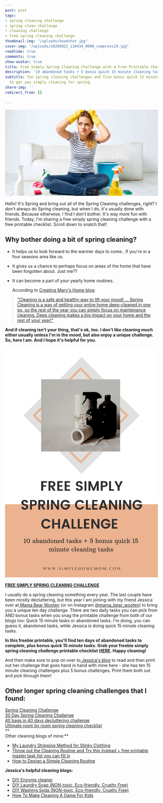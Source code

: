 ```yaml
---
post: post
tags:
- spring cleaning challenge
- spring clean challenge
- cleaning challenge
- free spring cleaning challenge
thumbnail-img: "/uploads/headshot.jpg"
cover-img: "/uploads/20200822_110434_0000_compress19.jpg"
readtime: true
comments: true
show-avatar: true
title: Free Simply Spring Cleaning Challenge with a Free Printable Checklist
description: '10 abandoned tasks + 5 bonus quick 15 minute cleaning tasks '
subtitle: Ten spring cleaning challenges and five bonus quick 15 minute cleaning tasks
  to get you simply cleaning for spring.
share-img: ''
redirect_from: []

---
```

![A lady sitting with her cleaning supplies.](/uploads/3_20210412_132342_0002_compress10.jpg "Free Simply Spring Cleaning Challenge with a Free Printable Checklist SHM")

Hello! It's Spring and bring out all of the Spring Cleaning challenges, right? I don't always do Spring cleaning, but when I do, it's usually done with friends. Because otherwise, I find I don't bother. It's way more fun with friends. Today, I'm sharing a free simply spring cleaning challenge with a free printable checklist. Scroll down to snatch that!

## Why bother doing a bit of spring cleaning?

* It helps us to look forward to the warmer days to come.. If you're in a four seasons area like us.
* It gives us a chance to perhaps focus on areas of the home that have been forgotten about. Just me?? 
* It can become a part of your yearly home routines.   
    
  According to [Creating Mary's Home blog](https://creatingmaryshome.com/spring-cleaning-challenge/#:\~:text=Cleaning%20is%20a%20safe%20and,the%20rest%20of%20your%20year!): 

> ["Cleaning is a safe and healthy way to lift your mood! ... Spring Cleaning is a way of getting your entire home deep-cleaned in one go, so the rest of the year you can simply focus on maintenance cleaning. Deep cleaning makes a big impact on your home and the rest of your year!" ](https://creatingmaryshome.com/spring-cleaning-challenge/#:\~:text=Cleaning%20is%20a%20safe%20and,the%20rest%20of%20your%20year!)

**And if cleaning isn't your thing, that's ok, too. I don't like cleaning much either usually unless I'm in the mood, but also enjoy a unique challenge. So, here I am. And I hope it's helpful for you.** 

![Cleaning supplies on a table.](/uploads/free-simple-spring-cleaning-challenge-shm.jpg "Free Simple Spring Cleaning Challenge SHM")  
  
[**FREE SIMPLY SPRING CLEANING CHALLENGE**](https://mailchi.mp/8ec31b16f849/simplyspringcleaningchallenge)  
  
I usually do a spring cleaning something every year. The last couple have been mostly decluttering, but this year I am joining with my friend Jessica over at[ Mama Bear Wooten](https://mamabearwooten.com/) (or on Instagram [@mama_bear_wooten](https://www.instagram.com/mama_bear_wooten/)) to bring you a unique ten day challenge. There are two daily tasks you can pick from AND bonus tasks when you snag the printable challenge from both of our blogs too: Quick 15 minute tasks or abandoned tasks. I'm doing, you can guess it, abandoned tasks, while Jessica is doing quick 15 minute cleaning tasks.

**In this freebie printable, you'll find ten days of abandoned tasks to complete, plus  bonus quick 15 minute tasks. Grab your freebie simply spring cleaning challenge printable checklist** [**HERE**]()**. Happy cleaning!**

And then make sure to pop on over to[ Jessica's blog](https://mamabearwooten.com/simply-spring-cleaning-challenge-with-a-free-printable-checklist/) to read and then print out her challenge that goes hand in hand with mine here - she has ten 15 minute cleaning challenges plus 5 bonus challenges. Print them both out and pick through them!

## Other longer spring cleaning challenges that I found:

[Spring Cleaning Challenge](https://creatingmaryshome.com/spring-cleaning-challenge/#:\~:text=Cleaning%20is%20a%20safe%20and,the%20rest%20of%20your%20year)  
[30 Day Spring Cleaning Challenge](https://www.popsugar.com/smart-living/30-Day-Cleaning-Challenge-Printable-34444842)   
[40 bags in 40 days decluttering challenge](https://www.whitehouseblackshutters.com/40-bags-in-40-days/)  
[Ultimate room by room spring cleaning checklist](https://www.tasteofhome.com/article/spring-cleaning-checklist/ )  
**  
Other cleaning blogs of mine:**

* [My Laundry Stripping Method for Stinky Clothing](https://www.simplehomemom.com/my-laundry-stripping-method-for-stinky-clothing/)
* [Throw out the Cleaning Routine and Try this Instead + free printable master  task list you can fill in](https://www.simplehomemom.com/throw-out-the-cleaning-routine-and-try-this-instead/)
* [How to Design a Simple Cleaning Routine](https://www.simplehomemom.com/how-to-design-a-simple-cleaning-routine/)

**Jessica's helpful cleaning blogs:**

* [DIY Enzyme cleaner](https://mamabearwooten.com/diy-enzyme-cleaner-from-kitchen-scraps/)
* [DIY Laundry Soap (NON-toxic, Eco-friendly, Cruelty Free)​](https://mamabearwooten.com/diy-homemade-laundry-soap-thats-non-toxic-eco-friendly-and-cruelty-free/)
* [DIY Washing Soda (NON-toxic, Eco-friendly, Cruelty Free)](https://mamabearwooten.com/simple-diy-homemade-cruelty-free-washing-soda/)
* [How To Make Cleaning A Game For Kids](https://mamabearwooten.com/how-to-make-cleaning-a-playroom-feel-more-like-a-game-for-your-kids/)